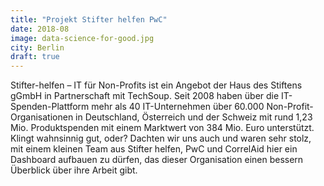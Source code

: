 ```yaml
---
title: "Projekt Stifter helfen PwC"
date: 2018-08
image: data-science-for-good.jpg
city: Berlin
draft: true
---
```


Stifter-helfen – IT für Non-Profits ist ein Angebot der Haus des Stiftens gGmbH in Partnerschaft mit TechSoup. Seit 2008 haben über die IT-Spenden-Plattform mehr als 40 IT-Unternehmen über 60.000 Non-Profit-Organisationen in Deutschland, Österreich und der Schweiz mit rund 1,23 Mio. Produktspenden mit einem Marktwert von 384 Mio. Euro unterstützt. Klingt wahnsinnig gut, oder? 
Dachten wir uns auch und waren sehr stolz, mit einem kleinen Team aus Stifter helfen, PwC und CorrelAid hier ein Dashboard aufbauen zu dürfen, das dieser Organisation einen bessern Überblick über ihre Arbeit gibt. 